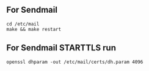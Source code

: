 For Sendmail
---
```
cd /etc/mail
make && make restart
```


For Sendmail STARTTLS run
---
```
openssl dhparam -out /etc/mail/certs/dh.param 4096
```
